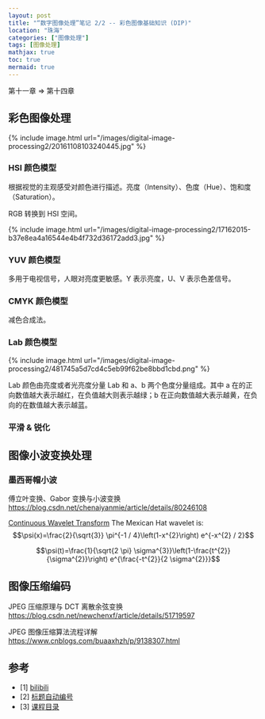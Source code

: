 ```yaml
---
layout: post
title: "“数字图像处理”笔记 2/2 -- 彩色图像基础知识 (DIP)"
location: "珠海"
categories: ["图像处理"]
tags: [图像处理]
mathjax: true
toc: true
mermaid: true
---
```


第十一章 $\Rightarrow$ 第十四章


## 彩色图像处理

{% include image.html url="/images/digital-image-processing2/20161108103240445.jpg" %}


### HSI 颜色模型

根据视觉的主观感受对颜色进行描述。亮度（Intensity）、色度（Hue）、饱和度（Saturation）。

RGB 转换到 HSI 空间。

{% include image.html url="/images/digital-image-processing2/17162015-b37e8ea4a16544e4b4f732d36172add3.jpg" %}


### YUV 颜色模型

多用于电视信号，人眼对亮度更敏感。Y 表示亮度，U、V 表示色差信号。


### CMYK 颜色模型

减色合成法。


### Lab 颜色模型

{% include image.html url="/images/digital-image-processing2/481745a5d7cd4c5eb99f62be8bbd1cbd.png" %}

Lab 颜色由亮度或者光亮度分量 Lab 和 a、b 两个色度分量组成。其中 a 在的正向数值越大表示越红，在负值越大则表示越绿；b 在正向数值越大表示越黄，在负向的在数值越大表示越蓝。


### 平滑 & 锐化


## 图像小波变换处理


### 墨西哥帽小波

傅立叶变换、Gabor 变换与小波变换 <https://blog.csdn.net/chenaiyanmie/article/details/80246108>

[Continuous Wavelet Transform](https://www.originlab.com/doc/Origin-Help/Continuous-WaveTrans)
The Mexican Hat wavelet is:
$$\psi(x)=\frac{2}{\sqrt{3}} \pi^{-1 / 4}\left(1-x^{2}\right) e^{-x^{2} / 2}$$

$$\psi(t)=\frac{1}{\sqrt{2 \pi} \sigma^{3}}\left(1-\frac{t^{2}}{\sigma^{2}}\right) e^{\frac{-t^{2}}{2 \sigma^{2}}}$$


## 图像压缩编码

JPEG 压缩原理与 DCT 离散余弦变换 <https://blog.csdn.net/newchenxf/article/details/51719597>

JPEG 图像压缩算法流程详解 <https://www.cnblogs.com/buaaxhzh/p/9138307.html>


## 参考

- [1] [bilibili](https://www.bilibili.com/video/BV1tx41147Tx)
- [2] [标题自动编号](https://www.cnblogs.com/36bian/p/7609304.html)
- [3] [课程目录](https://www.cnblogs.com/-wenli/p/11744405.html)
